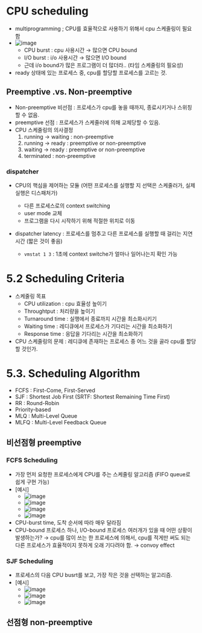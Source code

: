 # CPU scheduling
- multiprogramming ; CPU를 효율적으로 사용하기 위해서 cpu 스케줄링이 필요함
- ![image](https://github.com/user-attachments/assets/e48ccbc4-98c5-42bf-984e-88ee4e6be68d)
  + CPU burst : cpu 사용시간 → 많으면 CPU bound
  + I/O burst : i/o 사용시간 → 많으면 I/O bound
  + 근데 i/o bound가 많은 프로그램이 더 많더라.. (타임 스케줄링의 필요성)
- ready 상태에 있는 프로세스 중, cpu를 할당할 프로세스를 고르는 것.

## Preemptive .vs. Non-preemptive
- Non-preemptive 비선점 : 프로세스가 cpu를 놓을 때까지, 종료시키거나 스위칭할 수 없음.
- preemptive 선점 : 프로세스가 스케줄러에 의해 교체당할 수 있음.
- CPU 스케줄링의 의사결정
  1. running → waiting : non-preemptive
  2. running → ready : preemptive or non-preemptive
  3. waiting → ready : preemptive or non-preemptive
  4. terminated : non-preemptive

### dispatcher
- CPU의 핵심을 제어하는 모듈 (어떤 프로세스를 실행할 지 선택은 스케줄러가, 실제 실행은 디스패처가)
  + 다른 프로세스로의 context switching
  + user mode 교체
  + 프로그램을 다시 시작하기 위해 적절한 위치로 이동

- dispatcher latency : 프로세스를 멈추고 다른 프로세스를 실행할 때 걸리는 지연시간 (짧은 것이 좋음)
  + `vmstat 1 3` : 1초에 context switche가 얼마나 일어나는지 확인 가능
 

# 5.2 Scheduling Criteria
- 스케줄링 목표
  +  CPU utilization : cpu 효율성 높이기
  +  Throughtput : 처리량을 높이기
  +  Turnaround time : 실행에서 종료까지 시간을 최소화시키기
  +  Waiting time : 레디큐에서 프로세스가 기다리는 시간을 최소화하기
  +  Response time : 응답을 기다리는 시간을 최소화하기
- CPU 스케줄링의 문제 : 레디큐에 존재하는 프로세스 중 어느 것을 골라 cpu를 할당할 것인가.


# 5.3. Scheduling Algorithm
- FCFS : First-Come, First-Served
- SJF : Shortest Job First (SRTF: Shortest Remaining Time First)
- RR : Round-Robin
- Priority-based
- MLQ : Multi-Level Queue
- MLFQ : Multi-Level Feedback Queue



## 비선점형 preemptive
### FCFS Scheduling
- 가장 먼저 요청한 프로세스에게 CPU를 주는 스케줄링 알고리즘 (FIFO queue로 쉽게 구현 가능)
- [예시]
  + ![image](https://github.com/user-attachments/assets/c7106950-560c-4e33-a921-9526318e2299)
  + ![image](https://github.com/user-attachments/assets/0062b5f1-dc54-4d94-bfdc-a9912258e481)
  + ![image](https://github.com/user-attachments/assets/2f0f6a74-452a-49c1-b321-4e22067d3596)
  + ![image](https://github.com/user-attachments/assets/a12c75d6-aedf-4058-971d-3442319edd05)
- CPU-burst time, 도착 순서에 따라 매우 달라짐
- CPU-bound 프로세스 하나, I/O-bound 프로세스 여러개가 있을 때 어떤 상황이 발생하는가? → cpu를 많이 쓰는 한 프로세스에 의해서, cpu를 적게만 써도 되는 다른 프로세스가 효율적이지 못하게 오래 기다려야 함. → convoy effect

### SJF Scheduling
- 프로세스의 다음 CPU busrt를 보고, 가장 작은 것을 선택하는 알고리즘.
- [예시]
  + ![image](https://github.com/user-attachments/assets/5005b593-d502-4dc6-ba7a-98bd26278b1c)
  + ![image](https://github.com/user-attachments/assets/9ce69792-1c71-48a4-bc23-915e4e683e14)
  + ![image](https://github.com/user-attachments/assets/52726735-55c3-4020-b2f6-8079fe552e86)




## 선점형 non-preemptive




